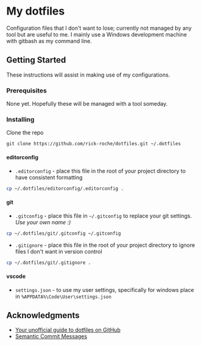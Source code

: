# My dotfiles

Configuration files that I don't want to lose; currently not managed by any tool but are useful to me. I mainly use a Windows development machine with gitbash as my command line.

## Getting Started

These instructions will assist in making use of my configurations.

### Prerequisites

None yet. Hopefully these will be managed with a tool someday.

### Installing

Clone the repo

```
git clone https://github.com/rick-roche/dotfiles.git ~/.dotfiles
```

#### editorconfig
* `.editorconfig` - place this file in the root of your project directory to have consistent formatting

```sh
cp ~/.dotfiles/editorconfig/.editorconfig .
```

#### git
* `.gitconfig` - place this file in `~/.gitconfig` to replace your git settings. *Use your own name :)*

```sh
cp ~/.dotfiles/git/.gitconfig ~/.gitconfig
```

* `.gitignore` - place this file in the root of your project directory to ignore files I don't want in version control

```sh
cp ~/.dotfiles/git/.gitignore .
```

#### vscode
* `settings.json` - to use my user settings, specifically for windows place in `%APPDATA%\Code\User\settings.json`

## Acknowledgments

* [Your unofficial guide to dotfiles on GitHub](https://dotfiles.github.io)
* [Semantic Commit Messages](https://seesparkbox.com/foundry/semantic_commit_messages)